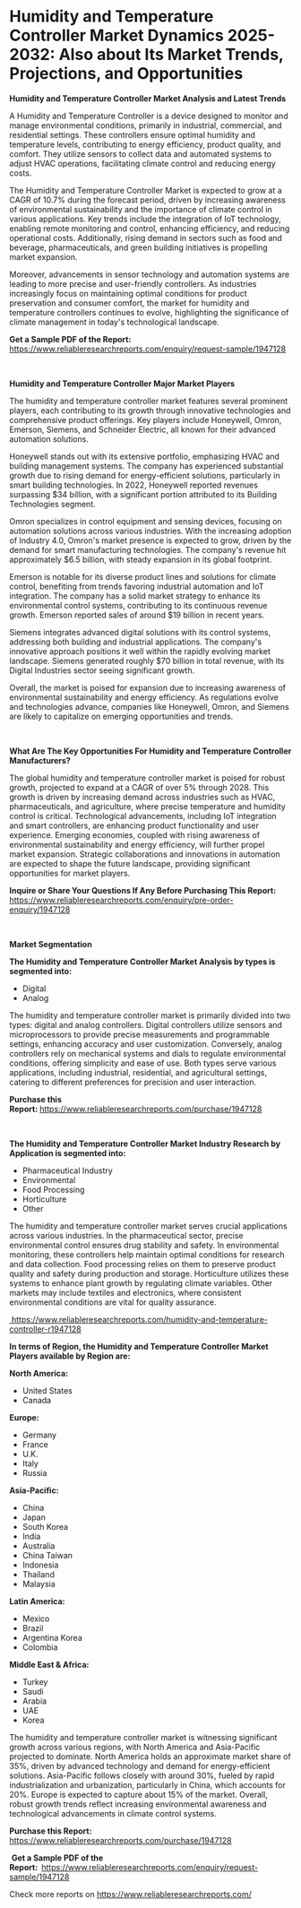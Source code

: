 <p><h1>Humidity and Temperature Controller Market Dynamics 2025-2032: Also about Its Market Trends, Projections, and Opportunities</h1></p><p><strong>Humidity and Temperature Controller Market Analysis and Latest Trends</strong></p>
<p><p>A Humidity and Temperature Controller is a device designed to monitor and manage environmental conditions, primarily in industrial, commercial, and residential settings. These controllers ensure optimal humidity and temperature levels, contributing to energy efficiency, product quality, and comfort. They utilize sensors to collect data and automated systems to adjust HVAC operations, facilitating climate control and reducing energy costs.</p><p>The Humidity and Temperature Controller Market is expected to grow at a CAGR of 10.7% during the forecast period, driven by increasing awareness of environmental sustainability and the importance of climate control in various applications. Key trends include the integration of IoT technology, enabling remote monitoring and control, enhancing efficiency, and reducing operational costs. Additionally, rising demand in sectors such as food and beverage, pharmaceuticals, and green building initiatives is propelling market expansion. </p><p>Moreover, advancements in sensor technology and automation systems are leading to more precise and user-friendly controllers. As industries increasingly focus on maintaining optimal conditions for product preservation and consumer comfort, the market for humidity and temperature controllers continues to evolve, highlighting the significance of climate management in today's technological landscape.</p></p>
<p><strong>Get a Sample PDF of the Report:&nbsp;</strong> <a href="https://www.reliableresearchreports.com/enquiry/request-sample/1947128?utm_campaign=3349&utm_medium=2&utm_source=Github&utm_content=ia&utm_term=10042025&utm_id=humidity-and-temperature-controller">https://www.reliableresearchreports.com/enquiry/request-sample/1947128</a></p>
<p>&nbsp;</p>
<p><strong>Humidity and Temperature Controller Major Market Players</strong></p>
<p><p>The humidity and temperature controller market features several prominent players, each contributing to its growth through innovative technologies and comprehensive product offerings. Key players include Honeywell, Omron, Emerson, Siemens, and Schneider Electric, all known for their advanced automation solutions.</p><p>Honeywell stands out with its extensive portfolio, emphasizing HVAC and building management systems. The company has experienced substantial growth due to rising demand for energy-efficient solutions, particularly in smart building technologies. In 2022, Honeywell reported revenues surpassing $34 billion, with a significant portion attributed to its Building Technologies segment.</p><p>Omron specializes in control equipment and sensing devices, focusing on automation solutions across various industries. With the increasing adoption of Industry 4.0, Omron's market presence is expected to grow, driven by the demand for smart manufacturing technologies. The company's revenue hit approximately $6.5 billion, with steady expansion in its global footprint.</p><p>Emerson is notable for its diverse product lines and solutions for climate control, benefiting from trends favoring industrial automation and IoT integration. The company has a solid market strategy to enhance its environmental control systems, contributing to its continuous revenue growth. Emerson reported sales of around $19 billion in recent years.</p><p>Siemens integrates advanced digital solutions with its control systems, addressing both building and industrial applications. The company's innovative approach positions it well within the rapidly evolving market landscape. Siemens generated roughly $70 billion in total revenue, with its Digital Industries sector seeing significant growth.</p><p>Overall, the market is poised for expansion due to increasing awareness of environmental sustainability and energy efficiency. As regulations evolve and technologies advance, companies like Honeywell, Omron, and Siemens are likely to capitalize on emerging opportunities and trends.</p></p>
<p>&nbsp;</p>
<p><strong>What Are The Key Opportunities For Humidity and Temperature Controller Manufacturers?</strong></p>
<p><p>The global humidity and temperature controller market is poised for robust growth, projected to expand at a CAGR of over 5% through 2028. This growth is driven by increasing demand across industries such as HVAC, pharmaceuticals, and agriculture, where precise temperature and humidity control is critical. Technological advancements, including IoT integration and smart controllers, are enhancing product functionality and user experience. Emerging economies, coupled with rising awareness of environmental sustainability and energy efficiency, will further propel market expansion. Strategic collaborations and innovations in automation are expected to shape the future landscape, providing significant opportunities for market players.</p></p>
<p><strong>Inquire or Share Your Questions If Any Before Purchasing This Report:</strong> <a href="https://www.reliableresearchreports.com/enquiry/pre-order-enquiry/1947128?utm_campaign=3349&utm_medium=2&utm_source=Github&utm_content=ia&utm_term=10042025&utm_id=humidity-and-temperature-controller">https://www.reliableresearchreports.com/enquiry/pre-order-enquiry/1947128</a></p>
<p>&nbsp;</p>
<p><strong>Market Segmentation</strong></p>
<p><strong>The Humidity and Temperature Controller Market Analysis by types is segmented into:</strong></p>
<p><ul><li>Digital</li><li>Analog</li></ul></p>
<p><p>The humidity and temperature controller market is primarily divided into two types: digital and analog controllers. Digital controllers utilize sensors and microprocessors to provide precise measurements and programmable settings, enhancing accuracy and user customization. Conversely, analog controllers rely on mechanical systems and dials to regulate environmental conditions, offering simplicity and ease of use. Both types serve various applications, including industrial, residential, and agricultural settings, catering to different preferences for precision and user interaction.</p></p>
<p><strong>Purchase this Report:&nbsp;</strong><a href="https://www.reliableresearchreports.com/purchase/1947128?utm_campaign=3349&utm_medium=2&utm_source=Github&utm_content=ia&utm_term=10042025&utm_id=humidity-and-temperature-controller">https://www.reliableresearchreports.com/purchase/1947128</a></p>
<p>&nbsp;</p>
<p><strong>The Humidity and Temperature Controller Market Industry Research by Application is segmented into:</strong></p>
<p><ul><li>Pharmaceutical Industry</li><li>Environmental</li><li>Food Processing</li><li>Horticulture</li><li>Other</li></ul></p>
<p><p>The humidity and temperature controller market serves crucial applications across various industries. In the pharmaceutical sector, precise environmental control ensures drug stability and safety. In environmental monitoring, these controllers help maintain optimal conditions for research and data collection. Food processing relies on them to preserve product quality and safety during production and storage. Horticulture utilizes these systems to enhance plant growth by regulating climate variables. Other markets may include textiles and electronics, where consistent environmental conditions are vital for quality assurance.</p></p>
<p><a href="https://www.reliableresearchreports.com/humidity-and-temperature-controller-r1947128?utm_campaign=3349&utm_medium=2&utm_source=Github&utm_content=ia&utm_term=10042025&utm_id=humidity-and-temperature-controller">&nbsp;https://www.reliableresearchreports.com/humidity-and-temperature-controller-r1947128</a></p>
<p><strong>In terms of Region, the Humidity and Temperature Controller Market Players available by Region are:</strong></p>
<p>
    <p> <strong> North America: </strong>
        <ul>
            <li>United States</li>
            <li>Canada</li>
        </ul>
        </p> 
    <p> <strong> Europe: </strong>
        <ul>
            <li>Germany</li>
            <li>France</li>
            <li>U.K.</li>
            <li>Italy</li>
            <li>Russia</li>
        </ul>
        </p> 
    <p> <strong> Asia-Pacific: </strong>
        <ul>
            <li>China</li>
            <li>Japan</li>
            <li>South Korea</li>
            <li>India</li>
            <li>Australia</li>
            <li>China Taiwan</li>
            <li>Indonesia</li>
            <li>Thailand</li>
            <li>Malaysia</li>
        </ul>
        </p> 
    <p> <strong> Latin America: </strong>
        <ul>
            <li>Mexico</li>
            <li>Brazil</li>
            <li>Argentina Korea</li>
            <li>Colombia</li>
        </ul>
        </p> 
    <p> <strong> Middle East & Africa: </strong>
        <ul>
            <li>Turkey</li>
            <li>Saudi</li>
            <li>Arabia</li>
            <li>UAE</li>
            <li>Korea</li>
        </ul>
    </p>
    </p>
<p><p>The humidity and temperature controller market is witnessing significant growth across various regions, with North America and Asia-Pacific projected to dominate. North America holds an approximate market share of 35%, driven by advanced technology and demand for energy-efficient solutions. Asia-Pacific follows closely with around 30%, fueled by rapid industrialization and urbanization, particularly in China, which accounts for 20%. Europe is expected to capture about 15% of the market. Overall, robust growth trends reflect increasing environmental awareness and technological advancements in climate control systems.</p></p>
<p><strong>Purchase this Report: </strong><a href="https://www.reliableresearchreports.com/purchase/1947128?utm_campaign=3349&utm_medium=2&utm_source=Github&utm_content=ia&utm_term=10042025&utm_id=humidity-and-temperature-controller">https://www.reliableresearchreports.com/purchase/1947128</a></p>
<p>&nbsp;<strong>Get a Sample PDF of the Report:&nbsp;&nbsp;</strong><a href="https://www.reliableresearchreports.com/enquiry/request-sample/1947128?utm_campaign=3349&utm_medium=2&utm_source=Github&utm_content=ia&utm_term=10042025&utm_id=humidity-and-temperature-controller">https://www.reliableresearchreports.com/enquiry/request-sample/1947128</a></p>
<p><strong></strong></p>
<p>Check more reports on <a href="https://www.reliableresearchreports.com/?utm_campaign=3349&utm_medium=2&utm_source=Github&utm_content=ia&utm_term=10042025&utm_id=humidity-and-temperature-controller">https://www.reliableresearchreports.com/</a></p>